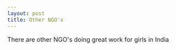 ```yaml
---
layout: post
title: Other NGO's
---
```

<p>There are other NGO's doing great work for girls in India<p/>
